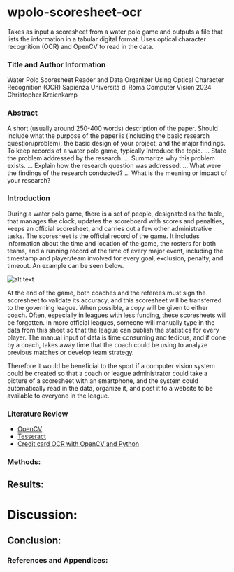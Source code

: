 # wpolo-scoresheet-ocr
Takes as input a scoresheet from a water polo game and outputs a file that lists the information in a tabular digital format. Uses optical character recognition (OCR) and OpenCV to read in the data.



### Title and Author Information

Water Polo Scoresheet Reader and Data Organizer Using Optical Character Recognition (OCR)
Sapienza Università di Roma
Computer Vision 2024
Christopher Kreienkamp



### Abstract

A short (usually around 250-400 words) description of the paper. Should include what the purpose of the paper is (including the basic research question/problem), the basic design of your project, and the major findings.
To keep records of a water polo game, typically
Introduce the topic. ...
State the problem addressed by the research. ...
Summarize why this problem exists. ...
Explain how the research question was addressed. ...
What were the findings of the research conducted? ...
What is the meaning or impact of your research?



### Introduction

During a water polo game, there is a set of people, designated as the table, that manages the clock, updates the scoreboard with scores and penalties, keeps an official scoresheet, and carries out a few other administrative tasks. The scoresheet is the official record of the game. It includes information about the time and location of the game, the rosters for both teams, and a running record of the time of every major event, including the timestamp and player/team involved for every goal, exclusion, penalty, and timeout. An example can be seen below.

![alt text]([http://url/to/img.png](https://github.com/cjkreienkamp/wpolo-scoresheet-ocr/blob/f4ee7a54a98551f87a549c90c5a0e48c69ce9ae1/assets/scoresheet.jpeg))

At the end of the game, both coaches and the referees must sign the scoresheet to validate its accuracy, and this scoresheet will be transferred to the governing league. When possible, a copy will be given to either coach. Often, especially in leagues with less funding, these scoresheets will be forgotten. In more official leagues, someone will manually type in the data from this sheet so that the league can publish the statistics for every player. The manual input of data is time consuming and tedious, and if done by a coach, takes away time that the coach could be using to analyze previous matches or develop team strategy.

Therefore it would be beneficial to the sport if a computer vision system could be created so that a coach or league administrator could take a picture of a scoresheet with an smartphone, and the system could automatically read in the data, organize it, and post it to a website to be available to everyone in the league.



### Literature Review

- [OpenCV](https://opencv.org/)
- [Tesseract](https://github.com/tesseract-ocr/tesseract)
- [Credit card OCR with OpenCV and Python](https://pyimagesearch.com/2017/07/17/credit-card-ocr-with-opencv-and-python/)



### Methods:

## Results:

# Discussion:

## Conclusion:

### References and Appendices:
